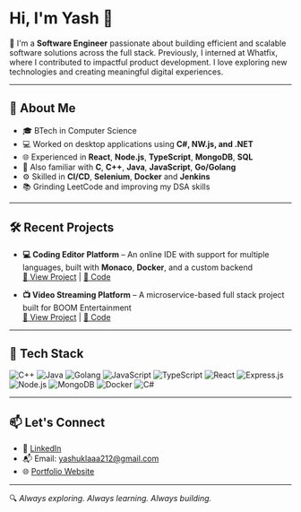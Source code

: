 # Hi, I'm Yash 👋

🚀 I'm a **Software Engineer** passionate about building efficient and scalable software solutions across the full stack. Previously, I interned at Whatfix, where I contributed to impactful product development. I love exploring new technologies and creating meaningful digital experiences.

---

## 🧠 About Me

- 🎓 BTech in Computer Science  
- 💻 Worked on desktop applications using **C#, NW.js, and .NET**
- 🌐 Experienced in **React**, **Node.js**, **TypeScript**, **MongoDB**, **SQL**
- 🔧 Also familiar with **C**, **C++**, **Java**, **JavaScript**, **Go/Golang**
- ⚙️ Skilled in **CI/CD**, **Selenium**, **Docker** and **Jenkins**
- 📚 Grinding LeetCode and improving my DSA skills

---

## 🛠️ Recent Projects

- **💻 Coding Editor Platform** – An online IDE with support for multiple languages, built with **Monaco**, **Docker**, and a custom backend  
  [🔗 View Project](https://yashu212.github.io/Online_Compiler/) | [📂 Code](https://github.com/Yashu212/Online_Compiler)

- **📺 Video Streaming Platform** – A microservice-based full stack project built for BOOM Entertainment  
  [🔗 View Project](https://yashu212.github.io/BoomVideos/) | [📂 Code](https://github.com/Yashu212/BoomVideos)

---

## 🧩 Tech Stack

![C++](https://img.shields.io/badge/C++-00599C?style=flat&logo=cplusplus&logoColor=white)
![Java](https://img.shields.io/badge/Java-007396?style=flat&logo=java&logoColor=white)
![Golang](https://img.shields.io/badge/Go-00ADD8?style=flat&logo=go&logoColor=white)
![JavaScript](https://img.shields.io/badge/JavaScript-F7DF1E?style=flat&logo=javascript&logoColor=black)
![TypeScript](https://img.shields.io/badge/TypeScript-007ACC?style=flat&logo=typescript&logoColor=white)
![React](https://img.shields.io/badge/React-20232A?style=flat&logo=react&logoColor=61DAFB)
![Express.js](https://img.shields.io/badge/Express.js-000000?style=flat&logo=express&logoColor=white)
![Node.js](https://img.shields.io/badge/Node.js-339933?style=flat&logo=nodedotjs&logoColor=white)
![MongoDB](https://img.shields.io/badge/MongoDB-47A248?style=flat&logo=mongodb&logoColor=white)
![Docker](https://img.shields.io/badge/Docker-2496ED?style=flat&logo=docker&logoColor=white)
![C#](https://img.shields.io/badge/C%23-68217A?style=flat&logo=csharp&logoColor=white)

---

## 📫 Let's Connect

- 💼 [LinkedIn](https://www.linkedin.com/in/yashshukla212/)
- 📬 Email: yashuklaaa212@gmail.com
- 🌐 [Portfolio Website](https://yashu212.github.io/Portfolio/) 

---

🔍 *Always exploring. Always learning. Always building.*

